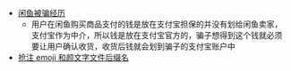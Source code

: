 - [闲鱼被骗经历](https://zhuanlan.zhihu.com/p/625230704)
	- 用户在闲鱼购买商品支付的钱是放在支付宝担保的并没有划给闲鱼卖家，支付宝作为中介，所以钱是放在支付宝官方的，骗子想得到这个钱就必须要让用户确认收货，收货后钱就会划到骗子的支付宝账户中
- [抢注 emoji 和颜文字文件后缀名](https://github.com/golang/go/issues/59968)
